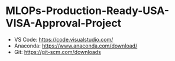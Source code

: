 # MLOPs-Production-Ready-USA-VISA-Approval-Project

- VS Code: https://code.visualstudio.com/
- Anaconda: https://www.anaconda.com/download/
- Git: https://git-scm.com/downloads